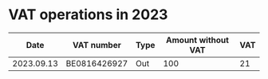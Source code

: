 # VAT operations in 2023

| Date       | VAT number   | Type | Amount without VAT | VAT |
| ---------- | ------------ | ---- | ------------------ | --- |
| 2023.09.13 | BE0816426927 | Out  | 100                | 21  |

